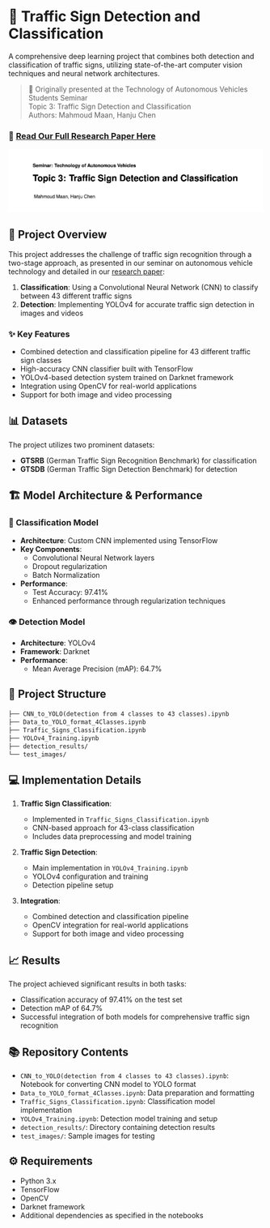 # 🚦 Traffic Sign Detection and Classification

A comprehensive deep learning project that combines both detection and classification of traffic signs, utilizing state-of-the-art computer vision techniques and neural network architectures.

> 📝 Originally presented at the Technology of Autonomous Vehicles Students Seminar  
> Topic 3: Traffic Sign Detection and Classification  
> Authors: Mahmoud Maan, Hanju Chen

### 📑 [Read Our Full Research Paper Here](https://github.com/mahmoud-maan/Traffic-Signs-Detection-and-Classification/blob/main/Paper-Traffic_Sign_Detection_and_Classification.pdf)

![Seminar Topic](test_images/paper_head.png)

## 🎯 Project Overview

This project addresses the challenge of traffic sign recognition through a two-stage approach, as presented in our seminar on autonomous vehicle technology and detailed in our [research paper](https://github.com/mahmoud-maan/Traffic-Signs-Detection-and-Classification/blob/main/Paper-Traffic_Sign_Detection_and_Classification.pdf):
1. **Classification**: Using a Convolutional Neural Network (CNN) to classify between 43 different traffic signs
2. **Detection**: Implementing YOLOv4 for accurate traffic sign detection in images and videos

### ✨ Key Features

- Combined detection and classification pipeline for 43 different traffic sign classes
- High-accuracy CNN classifier built with TensorFlow
- YOLOv4-based detection system trained on Darknet framework
- Integration using OpenCV for real-world applications
- Support for both image and video processing

## 📊 Datasets

The project utilizes two prominent datasets:
- **GTSRB** (German Traffic Sign Recognition Benchmark) for classification
- **GTSDB** (German Traffic Sign Detection Benchmark) for detection

## 🏗️ Model Architecture & Performance

### 🧠 Classification Model
- **Architecture**: Custom CNN implemented using TensorFlow
- **Key Components**:
  - Convolutional Neural Network layers
  - Dropout regularization
  - Batch Normalization
- **Performance**:
  - Test Accuracy: 97.41%
  - Enhanced performance through regularization techniques

### 👁️ Detection Model
- **Architecture**: YOLOv4
- **Framework**: Darknet
- **Performance**:
  - Mean Average Precision (mAP): 64.7%

## 📂 Project Structure

```
├── CNN_to_YOLO(detection from 4 classes to 43 classes).ipynb
├── Data_to_YOLO_format_4Classes.ipynb
├── Traffic_Signs_Classification.ipynb
├── YOLOv4_Training.ipynb
├── detection_results/
└── test_images/
```

## 💻 Implementation Details

1. **Traffic Sign Classification**:
   - Implemented in `Traffic_Signs_Classification.ipynb`
   - CNN-based approach for 43-class classification
   - Includes data preprocessing and model training

2. **Traffic Sign Detection**:
   - Main implementation in `YOLOv4_Training.ipynb`
   - YOLOv4 configuration and training
   - Detection pipeline setup

3. **Integration**:
   - Combined detection and classification pipeline
   - OpenCV integration for real-world applications
   - Support for both image and video processing

## 📈 Results

The project achieved significant results in both tasks:
- Classification accuracy of 97.41% on the test set
- Detection mAP of 64.7%
- Successful integration of both models for comprehensive traffic sign recognition

## 📚 Repository Contents

- `CNN_to_YOLO(detection from 4 classes to 43 classes).ipynb`: Notebook for converting CNN model to YOLO format
- `Data_to_YOLO_format_4Classes.ipynb`: Data preparation and formatting
- `Traffic_Signs_Classification.ipynb`: Classification model implementation
- `YOLOv4_Training.ipynb`: Detection model training and setup
- `detection_results/`: Directory containing detection results
- `test_images/`: Sample images for testing

## ⚙️ Requirements

- Python 3.x
- TensorFlow
- OpenCV
- Darknet framework
- Additional dependencies as specified in the notebooks
